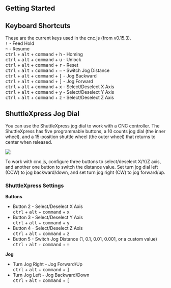 ## Getting Started

## Keyboard Shortcuts
These are the current keys used in the cnc.js (from v0.15.3).<br>
<kbd>!</kbd> - Feed Hold<br>
<kbd>~</kbd> - Resume<br>
<kbd>ctrl</kbd> + <kbd>alt</kbd> + <kbd>command</kbd> + <kbd>h</kbd> - Homing<br>
<kbd>ctrl</kbd> + <kbd>alt</kbd> + <kbd>command</kbd> + <kbd>u</kbd> - Unlock<br>
<kbd>ctrl</kbd> + <kbd>alt</kbd> + <kbd>command</kbd> + <kbd>r</kbd> - Reset<br>
<kbd>ctrl</kbd> + <kbd>alt</kbd> + <kbd>command</kbd> + <kbd>=</kbd> - Switch Jog Distance<br>
<kbd>ctrl</kbd> + <kbd>alt</kbd> + <kbd>command</kbd> + <kbd>[</kbd> - Jog Backward<br>
<kbd>ctrl</kbd> + <kbd>alt</kbd> + <kbd>command</kbd> + <kbd>]</kbd> - Jog Forward<br>
<kbd>ctrl</kbd> + <kbd>alt</kbd> + <kbd>command</kbd> + <kbd>x</kbd> - Select/Deselect X Axis<br>
<kbd>ctrl</kbd> + <kbd>alt</kbd> + <kbd>command</kbd> + <kbd>y</kbd> - Select/Deselect Y Axis<br>
<kbd>ctrl</kbd> + <kbd>alt</kbd> + <kbd>command</kbd> + <kbd>z</kbd> - Select/Deselect Z Axis<br>

## ShuttleXpress Jog Dial
You can use the ShuttleXpress jog dial to work with a CNC controller. The ShuttleXpress has five programmable buttons, a 10 counts jog dial (the inner wheel), and a 15-position shuttle wheel (the outer wheel) that returns to center when released.

![](https://raw.githubusercontent.com/cheton/cnc.js/dev/media/ShuttleXpress.jpg)

To work with cnc.js, configure three buttons to select/deselect X/Y/Z axis, and another one button to switch the distance value. Set turn jog dial left (CCW) to jog backward/down, and set turn jog right (CW) to jog forward/up.

### ShuttleXpress Settings

**Buttons**
* Button 2 - Select/Deselect X Axis<br>
  <kbd>ctrl</kbd> + <kbd>alt</kbd> + <kbd>command</kbd> + <kbd>x</kbd>
* Button 3 - Select/Deselect Y Axis<br>
  <kbd>ctrl</kbd> + <kbd>alt</kbd> + <kbd>command</kbd> + <kbd>y</kbd> 
* Button 4 - Select/Deselect Z Axis<br>
  <kbd>ctrl</kbd> + <kbd>alt</kbd> + <kbd>command</kbd> + <kbd>z</kbd> 
* Button 5 - Switch Jog Distance (1, 0.1, 0.01, 0.001, or a custom value)<br>
  <kbd>ctrl</kbd> + <kbd>alt</kbd> + <kbd>command</kbd> + <kbd>=</kbd> 

**Jog**
* Turn Jog Right - Jog Forward/Up<br>
  <kbd>ctrl</kbd> + <kbd>alt</kbd> + <kbd>command</kbd> + <kbd>]</kbd> 
* Turn Jog Left - Jog Backward/Down<br>
  <kbd>ctrl</kbd> + <kbd>alt</kbd> + <kbd>command</kbd> + <kbd>[</kbd> 